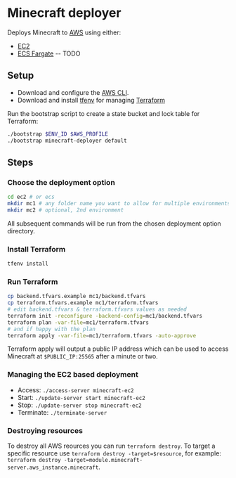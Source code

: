 # Minecraft deployer

Deploys Minecraft to [AWS](#) using either:

- [EC2](#)
- [ECS Fargate](#) -- TODO

## Setup

- Download and configure the [AWS CLI](https://aws.amazon.com/cli/).
- Download and install [tfenv](https://github.com/tfutils/tfenv) for managing [Terraform](https://www.terraform.io/)

Run the bootstrap script to create a state bucket and lock table for Terraform:

```bash
./bootstrap $ENV_ID $AWS_PROFILE
./bootstrap minecraft-deployer default
```

## Steps

### Choose the deployment option

```bash
cd ec2 # or ecs
mkdir mc1 # any folder name you want to allow for multiple environments
mkdir mc2 # optional, 2nd environment
```

All subsequent commands will be run from the chosen deployment option directory.

### Install Terraform

```bash
tfenv install
```

### Run Terraform

```bash
cp backend.tfvars.example mc1/backend.tfvars
cp terraform.tfvars.example mc1/terraform.tfvars
# edit backend.tfvars & terraform.tfvars values as needed
terraform init -reconfigure -backend-config=mc1/backend.tfvars
terraform plan -var-file=mc1/terraform.tfvars
# and if happy with the plan
terraform apply -var-file=mc1/terraform.tfvars -auto-approve
```

Terraform apply will output a public IP address which can be used to access
Minecraft at `$PUBLIC_IP:25565` after a minute or two.

### Managing the EC2 based deployment

- Access: `./access-server minecraft-ec2`
- Start: `./update-server start minecraft-ec2`
- Stop: `./update-server stop minecraft-ec2`
- Terminate: `./terminate-server`

### Destroying resources

To destroy all AWS reources you can run `terraform destroy`. To target a specific
resource use `terraform destroy -target=$resource`, for example:
`terraform destroy -target=module.minecraft-server.aws_instance.minecraft`.
